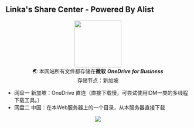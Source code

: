 ﻿## Linka's Share Center - Powered By Alist
<div align="center"><image src="https://blog.linkmc.cloud/images/linka.jpg" width="128" height="128" /></div>
<center>🌏 本网站所有文件都存储在<b>微软</b> <b><i>OneDrive for Business</b></i></center>
<center>存储节点：新加坡</center>

 - 网盘一 新加坡：OneDrive 直连（直接下载慢，可尝试使用IDM一类的多线程下载工具。）
 - 网盘二 中国：在本Web服务器上的一个目录，从本服务器直接下载

<div align="center"><image src="https://s1.ax1x.com/2022/08/16/v0lakQ.jpg" /></div>

<script type="text/javascript" src="//rf.revolvermaps.com/0/0/4.js?i=58691zfpu2p&amp;m=0&amp;h=256&amp;c=ff0000&amp;r=0" async="async"></script>



